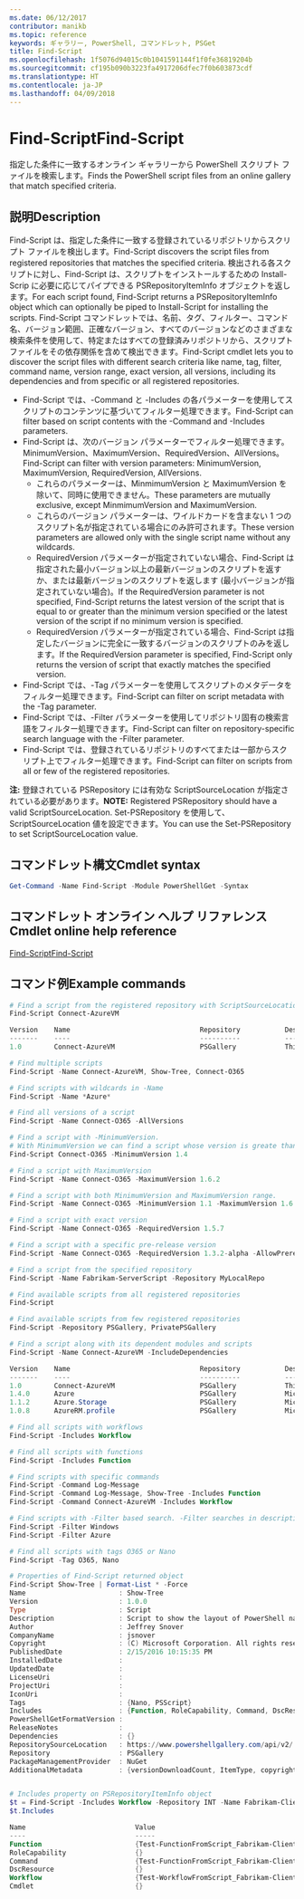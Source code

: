 ```yaml
---
ms.date: 06/12/2017
contributor: manikb
ms.topic: reference
keywords: ギャラリー, PowerShell, コマンドレット, PSGet
title: Find-Script
ms.openlocfilehash: 1f5076d94015c0b1041591144f1f0fe36819204b
ms.sourcegitcommit: cf195b090b3223fa4917206dfec7f0b603873cdf
ms.translationtype: HT
ms.contentlocale: ja-JP
ms.lasthandoff: 04/09/2018
---
```

# <a name="find-script"></a><span data-ttu-id="ce51b-103">Find-Script</span><span class="sxs-lookup"><span data-stu-id="ce51b-103">Find-Script</span></span>

<span data-ttu-id="ce51b-104">指定した条件に一致するオンライン ギャラリーから PowerShell スクリプト ファイルを検索します。</span><span class="sxs-lookup"><span data-stu-id="ce51b-104">Finds the PowerShell script files from an online gallery that match specified criteria.</span></span>

## <a name="description"></a><span data-ttu-id="ce51b-105">説明</span><span class="sxs-lookup"><span data-stu-id="ce51b-105">Description</span></span>

<span data-ttu-id="ce51b-106">Find-Script は、指定した条件に一致する登録されているリポジトリからスクリプト ファイルを検出します。</span><span class="sxs-lookup"><span data-stu-id="ce51b-106">Find-Script discovers the script files from registered repositories that matches the specified criteria.</span></span>
<span data-ttu-id="ce51b-107">検出される各スクリプトに対し、Find-Script は、スクリプトをインストールするための Install-Scrip に必要に応じてパイプできる PSRepositoryItemInfo オブジェクトを返します。</span><span class="sxs-lookup"><span data-stu-id="ce51b-107">For each script found, Find-Script returns a PSRepositoryItemInfo object which can optionally be piped to Install-Script for installing the scripts.</span></span>
<span data-ttu-id="ce51b-108">Find-Script コマンドレットでは、名前、タグ、フィルター、コマンド名、バージョン範囲、正確なバージョン、すべてのバージョンなどのさまざまな検索条件を使用して、特定またはすべての登録済みリポジトリから、スクリプト ファイルをその依存関係を含めて検出できます。</span><span class="sxs-lookup"><span data-stu-id="ce51b-108">Find-Script cmdlet lets you to discover the script files with different search criteria like name, tag, filter, command name, version range, exact version, all versions, including its dependencies and from specific or all registered repositories.</span></span>

- <span data-ttu-id="ce51b-109">Find-Script では、-Command と -Includes の各パラメーターを使用してスクリプトのコンテンツに基づいてフィルター処理できます。</span><span class="sxs-lookup"><span data-stu-id="ce51b-109">Find-Script can filter based on script contents with the -Command and -Includes parameters.</span></span>
- <span data-ttu-id="ce51b-110">Find-Script は、次のバージョン パラメーターでフィルター処理できます。MinimumVersion、MaximumVersion、RequiredVersion、AllVersions。</span><span class="sxs-lookup"><span data-stu-id="ce51b-110">Find-Script can filter with version parameters: MinimumVersion, MaximumVersion, RequiredVersion, AllVersions.</span></span>
  - <span data-ttu-id="ce51b-111">これらのパラメーターは、MinmimumVersion と MaximumVersion を除いて、同時に使用できません。</span><span class="sxs-lookup"><span data-stu-id="ce51b-111">These parameters are mutually exclusive, except MinmimumVersion and MaximumVersion.</span></span>
  - <span data-ttu-id="ce51b-112">これらのバージョン パラメーターは、ワイルドカードを含まない 1 つのスクリプト名が指定されている場合にのみ許可されます。</span><span class="sxs-lookup"><span data-stu-id="ce51b-112">These version parameters are allowed only with the single script name without any wildcards.</span></span>
  - <span data-ttu-id="ce51b-113">RequiredVersion パラメーターが指定されていない場合、Find-Script は指定された最小バージョン以上の最新バージョンのスクリプトを返すか、または最新バージョンのスクリプトを返します (最小バージョンが指定されていない場合)。</span><span class="sxs-lookup"><span data-stu-id="ce51b-113">If the RequiredVersion parameter is not specified, Find-Script returns the latest version of the script that is equal to or greater than the minimum version specified or the latest version of the script if no minimum version is specified.</span></span>
  - <span data-ttu-id="ce51b-114">RequiredVersion パラメーターが指定されている場合、Find-Script は指定したバージョンに完全に一致するバージョンのスクリプトのみを返します。</span><span class="sxs-lookup"><span data-stu-id="ce51b-114">If the RequiredVersion parameter is specified, Find-Script only returns the version of script that exactly matches the specified version.</span></span>
- <span data-ttu-id="ce51b-115">Find-Script では、-Tag パラメーターを使用してスクリプトのメタデータをフィルター処理できます。</span><span class="sxs-lookup"><span data-stu-id="ce51b-115">Find-Script can filter on script metadata with the -Tag parameter.</span></span>
- <span data-ttu-id="ce51b-116">Find-Script では、-Filter パラメーターを使用してリポジトリ固有の検索言語をフィルター処理できます。</span><span class="sxs-lookup"><span data-stu-id="ce51b-116">Find-Script can filter on repository-specific search language with the -Filter parameter.</span></span>
- <span data-ttu-id="ce51b-117">Find-Script では、登録されているリポジトリのすべてまたは一部からスクリプト上でフィルター処理できます。</span><span class="sxs-lookup"><span data-stu-id="ce51b-117">Find-Script can filter on scripts from all or few of the registered repositories.</span></span>

<span data-ttu-id="ce51b-118">**注:** 登録されている PSRepository には有効な ScriptSourceLocation が指定されている必要があります。</span><span class="sxs-lookup"><span data-stu-id="ce51b-118">**NOTE:** Registered PSRepository should have a valid ScriptSourceLocation.</span></span> <span data-ttu-id="ce51b-119">Set-PSRepository を使用して、ScriptSourceLocation 値を設定できます。</span><span class="sxs-lookup"><span data-stu-id="ce51b-119">You can use the Set-PSRepository to set ScriptSourceLocation value.</span></span>

## <a name="cmdlet-syntax"></a><span data-ttu-id="ce51b-120">コマンドレット構文</span><span class="sxs-lookup"><span data-stu-id="ce51b-120">Cmdlet syntax</span></span>

```powershell
Get-Command -Name Find-Script -Module PowerShellGet -Syntax
```

## <a name="cmdlet-online-help-reference"></a><span data-ttu-id="ce51b-121">コマンドレット オンライン ヘルプ リファレンス</span><span class="sxs-lookup"><span data-stu-id="ce51b-121">Cmdlet online help reference</span></span>

[<span data-ttu-id="ce51b-122">Find-Script</span><span class="sxs-lookup"><span data-stu-id="ce51b-122">Find-Script</span></span>](http://go.microsoft.com/fwlink/?LinkId=619785)

## <a name="example-commands"></a><span data-ttu-id="ce51b-123">コマンド例</span><span class="sxs-lookup"><span data-stu-id="ce51b-123">Example commands</span></span>

```powershell
# Find a script from the registered repository with ScriptSourceLocation
Find-Script Connect-AzureVM

Version    Name                                Repository           Description
-------    ----                                ----------           -----------
1.0        Connect-AzureVM                     PSGallery            This runbook sets up a connection to an Azure vi...

# Find multiple scripts
Find-Script -Name Connect-AzureVM, Show-Tree, Connect-O365

# Find scripts with wildcards in -Name
Find-Script -Name *Azure*

# Find all versions of a script
Find-Script -Name Connect-O365 -AllVersions

# Find a script with -MinimumVersion.
# With MinimumVersion we can find a script whose version is greate than or equal to the specified MinimumVersion value.
Find-Script Connect-O365 -MinimumVersion 1.4

# Find a script with MaximumVersion
Find-Script -Name Connect-O365 -MaximumVersion 1.6.2

# Find a script with both MinimumVersion and MaximumVersion range.
Find-Script -Name Connect-O365 -MinimumVersion 1.1 -MaximumVersion 1.6.2

# Find a script with exact version
Find-Script -Name Connect-O365 -RequiredVersion 1.5.7

# Find a script with a specific pre-release version
Find-Script -Name Connect-O365 -RequiredVersion 1.3.2-alpha -AllowPrerelease

# Find a script from the specified repository
Find-Script -Name Fabrikam-ServerScript -Repository MyLocalRepo

# Find available scripts from all registered repositories
Find-Script

# Find available scripts from few registered repositories
Find-Script -Repository PSGallery, PrivatePSGallery

# Find a script along with its dependent modules and scripts
Find-Script -Name Connect-AzureVM -IncludeDependencies

Version    Name                                Repository           Description
-------    ----                                ----------           -----------
1.0        Connect-AzureVM                     PSGallery            This runbook sets up a connection to an Azure vi...
1.4.0      Azure                               PSGallery            Microsoft Azure PowerShell - Service Management
1.1.2      Azure.Storage                       PSGallery            Microsoft Azure PowerShell - Storage service cmd...
1.0.8      AzureRM.profile                     PSGallery            Microsoft Azure PowerShell - Profile credential ...

# Find all scripts with workflows
Find-Script -Includes Workflow

# Find all scripts with functions
Find-Script -Includes Function

# Find scripts with specific commands
Find-Script -Command Log-Message
Find-Script -Command Log-Message, Show-Tree -Includes Function
Find-Script -Command Connect-AzureVM -Includes Workflow

# Find scripts with -Filter based search. -Filter searches in description and names
Find-Script -Filter Windows
Find-Script -Filter Azure

# Find all scripts with tags O365 or Nano
Find-Script -Tag O365, Nano

# Properties of Find-Script returned object
Find-Script Show-Tree | Format-List * -Force
Name                       : Show-Tree
Version                    : 1.0.0
Type                       : Script
Description                : Script to show the layout of PowerShell namespaces (Trees) using ASCII
Author                     : Jeffrey Snover
CompanyName                : jsnover
Copyright                  : (C) Microsoft Corporation. All rights reserved.
PublishedDate              : 2/15/2016 10:15:35 PM
InstalledDate              :
UpdatedDate                :
LicenseUri                 :
ProjectUri                 :
IconUri                    :
Tags                       : {Nano, PSScript}
Includes                   : {Function, RoleCapability, Command, DscResource...}
PowerShellGetFormatVersion :
ReleaseNotes               :
Dependencies               : {}
RepositorySourceLocation   : https://www.powershellgallery.com/api/v2/
Repository                 : PSGallery
PackageManagementProvider  : NuGet
AdditionalMetadata         : {versionDownloadCount, ItemType, copyright, PackageManagementProvider...}


# Includes property on PSRepositoryItemInfo object
$t = Find-Script -Includes Workflow -Repository INT -Name Fabrikam-ClientScript
$t.Includes

Name                           Value
----                           -----
Function                       {Test-FunctionFromScript_Fabrikam-ClientScript}
RoleCapability                 {}
Command                        {Test-FunctionFromScript_Fabrikam-ClientScript, Test-WorkflowFromScript_Fabrikam-Clie...
DscResource                    {}
Workflow                       {Test-WorkflowFromScript_Fabrikam-ClientScript}
Cmdlet                         {}


```